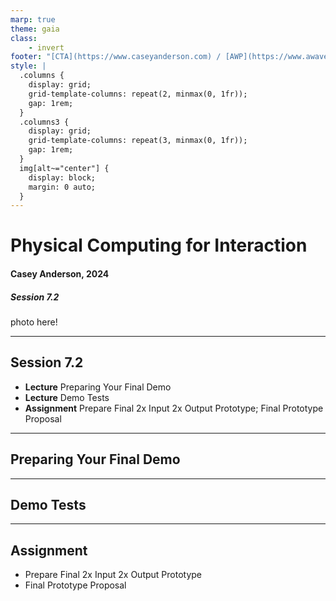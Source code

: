 ```yaml
---
marp: true
theme: gaia
class:
    - invert
footer: "[CTA](https://www.caseyanderson.com) / [AWP](https://www.awavepress.com)"
style: |
  .columns {
    display: grid;
    grid-template-columns: repeat(2, minmax(0, 1fr));
    gap: 1rem;
  }
  .columns3 {
    display: grid;
    grid-template-columns: repeat(3, minmax(0, 1fr));
    gap: 1rem;
  } 
  img[alt~="center"] {
    display: block;
    margin: 0 auto;
  }
---
```


# Physical Computing for Interaction
#### Casey Anderson, 2024

##### Session 7.2

photo here!

---

<!-- paginate: true -->

## Session 7.2

- **Lecture** Preparing Your Final Demo
- **Lecture** Demo Tests
- **Assignment** Prepare Final 2x Input 2x Output Prototype; Final Prototype Proposal

---

## Preparing Your Final Demo

---

## Demo Tests

---

## Assignment

* Prepare Final 2x Input 2x Output Prototype
* Final Prototype Proposal
